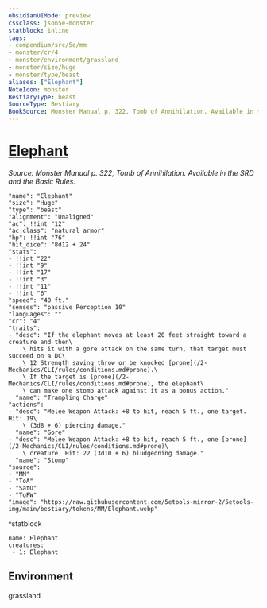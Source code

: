 ```yaml
---
obsidianUIMode: preview
cssclass: json5e-monster
statblock: inline
tags:
- compendium/src/5e/mm
- monster/cr/4
- monster/environment/grassland
- monster/size/huge
- monster/type/beast
aliases: ["Elephant"]
NoteIcon: monster
BestiaryType: beast
SourceType: Bestiary
BookSource: Monster Manual p. 322, Tomb of Annihilation. Available in the SRD and the Basic Rules.
---
```

# [Elephant](2-Mechanics\CLI\bestiary\beast/elephant.md)
*Source: Monster Manual p. 322, Tomb of Annihilation. Available in the SRD and the Basic Rules.*  

```statblock
"name": "Elephant"
"size": "Huge"
"type": "beast"
"alignment": "Unaligned"
"ac": !!int "12"
"ac_class": "natural armor"
"hp": !!int "76"
"hit_dice": "8d12 + 24"
"stats":
- !!int "22"
- !!int "9"
- !!int "17"
- !!int "3"
- !!int "11"
- !!int "6"
"speed": "40 ft."
"senses": "passive Perception 10"
"languages": ""
"cr": "4"
"traits":
- "desc": "If the elephant moves at least 20 feet straight toward a creature and then\
    \ hits it with a gore attack on the same turn, that target must succeed on a DC\
    \ 12 Strength saving throw or be knocked [prone](/2-Mechanics/CLI/rules/conditions.md#prone).\
    \ If the target is [prone](/2-Mechanics/CLI/rules/conditions.md#prone), the elephant\
    \ can make one stomp attack against it as a bonus action."
  "name": "Trampling Charge"
"actions":
- "desc": "Melee Weapon Attack: +8 to hit, reach 5 ft., one target. Hit: 19\
    \ (3d8 + 6) piercing damage."
  "name": "Gore"
- "desc": "Melee Weapon Attack: +8 to hit, reach 5 ft., one [prone](/2-Mechanics/CLI/rules/conditions.md#prone)\
    \ creature. Hit: 22 (3d10 + 6) bludgeoning damage."
  "name": "Stomp"
"source":
- "MM"
- "ToA"
- "SatO"
- "ToFW"
"image": "https://raw.githubusercontent.com/5etools-mirror-2/5etools-img/main/bestiary/tokens/MM/Elephant.webp"
```
^statblock

```encounter-table
name: Elephant
creatures:
 - 1: Elephant
```

## Environment

grassland